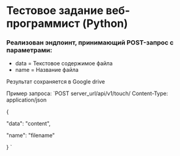 # Тестовое задание веб-программист (Python)

### Реализован эндпоинт, принимающий POST-запрос с параметрами:
* data = Текстовое содержимое файла
* name = Название файла

Результат сохраняется в Google drive

Пример запроса:
`POST server_url/api/v1/touch/
Content-Type: application/json

{

  "data": "content",

  "name": "filename"

}
`
